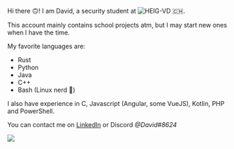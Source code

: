 Hi there 🙃!
I am David, a security student at ![HEIG-VD](https://heig-vd.ch/en) 🇨🇭. 

This account mainly contains school projects atm, but I may start new ones when I have the time.

My favorite languages are:

- Rust
- Python
- Java
- C++
- Bash (Linux nerd 🐧)

I also have experience in C, Javascript (Angular, some VueJS), Kotlin, PHP and PowerShell.

You can contact me on [LinkedIn](https://www.linkedin.com/in/david-pellissier/) or Discord *@Davіd#8624*

![](https://komarev.com/ghpvc/?username=david-pellissier)
